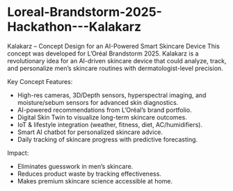 # Loreal-Brandstorm-2025-Hackathon---Kalakarz
Kalakarz – Concept Design for an AI-Powered Smart Skincare Device
This concept was developed for L’Oréal Brandstorm 2025. Kalakarz is a revolutionary idea for an AI-driven skincare device that could analyze, track, and personalize men’s skincare routines with dermatologist-level precision.

Key Concept Features:
* High-res cameras, 3D/Depth sensors, hyperspectral imaging, and moisture/sebum sensors for advanced skin diagnostics.
* AI-powered recommendations from L’Oréal’s brand portfolio.
* Digital Skin Twin to visualize long-term skincare outcomes.
* IoT & lifestyle integration (weather, fitness, diet, AC/humidifiers).
* Smart AI chatbot for personalized skincare advice.
* Daily tracking of skincare progress with predictive forecasting.

Impact:
* Eliminates guesswork in men’s skincare.
* Reduces product waste by tracking effectiveness.
* Makes premium skincare science accessible at home.
